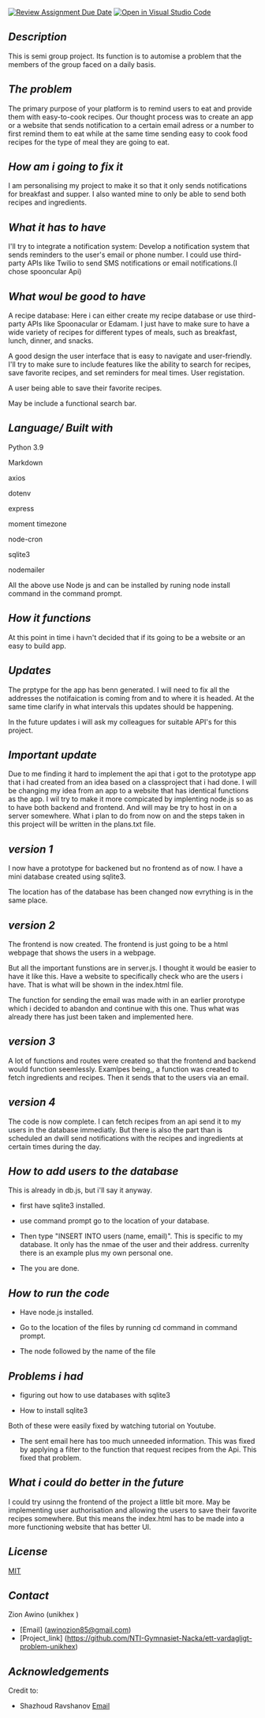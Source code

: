 [![Review Assignment Due Date](https://classroom.github.com/assets/deadline-readme-button-24ddc0f5d75046c5622901739e7c5dd533143b0c8e959d652212380cedb1ea36.svg)](https://classroom.github.com/a/QT9uZhaV)
[![Open in Visual Studio Code](https://classroom.github.com/assets/open-in-vscode-718a45dd9cf7e7f842a935f5ebbe5719a5e09af4491e668f4dbf3b35d5cca122.svg)](https://classroom.github.com/online_ide?assignment_repo_id=10934320&assignment_repo_type=AssignmentRepo)

## *Description*

This is semi group project. Its function is to automise a problem that the members of the group faced on a daily basis.

## *The problem*

The primary purpose of your platform is to remind users to eat and provide them with easy-to-cook recipes.
Our thought process was to create an app or a website that sends notification to a certain email adress or a number to first remind them to eat while at the same time sending easy to cook food recipes for the type of meal they are going to eat.

## *How am i going to fix it*

I am personalising my project to make it so that it only sends notifications for breakfast and supper. I also wanted mine to only be able to send both recipes and ingredients.

## *What it has to have*

I'll try to integrate a notification system: Develop a notification system that sends reminders to the user's email or phone number. I could use third-party APIs like Twilio to send SMS notifications or email notifications.(I chose spooncular Api)

## *What woul be good to have*

A recipe database: Here i can either create my recipe database or use third-party APIs like Spoonacular or Edamam. I just have to make sure to have a wide variety of recipes for different types of meals, such as breakfast, lunch, dinner, and snacks.

A good design the user interface that is easy to navigate and user-friendly. I'll try to make sure to include features like the ability to search for recipes, save favorite recipes, and set reminders for meal times.
User registation.

A user being able to save their favorite recipes.

May be include a functional search bar.

## *Language/ Built with*

Python 3.9

Markdown

axios

dotenv

express

moment timezone

node-cron

sqlite3

nodemailer

All the above use Node js and can be installed by runing node install command in the command prompt.

## *How it functions*

At this point in time i havn't decided that if its going to be a website or an easy to build app.

## *Updates*

The prptype for the app has benn generated. I will need to fix all the addresses the notifaication is coming from and to where it is headed. At the same time clarify in what intervals this updates should be happening.

In the future updates i will ask my colleagues for suitable API's for this project.

## *Important update*

Due to me finding it hard to implement the api that i got to the prototype app that i had created from an idea based on a classproject that i had done. I will be changing my idea from an app to a website that has identical functions as the app. I wil try to make it more compicated by implenting node.js so as to have both backend and frontend. And will may be try to host in on a server somewhere. What i plan to do from now on  and the steps taken in this project will be written in the plans.txt file.

## *version 1*

I now have a prototype for backened but no frontend as of now. I have a mini database created using sqlite3.

The location has of the database has been changed now evrything is in the same place.

## *version 2*

The frontend is now created. The frontend is just going to be a html webpage that shows the users in a webpage.

But all the important funstions are in server.js. I thought it would be easier to have it like this. Have a website to specifically check who are the users i have. That is what will be shown in the index.html file.

The function for sending the email was made with in an earlier
prorotype which i decided to abandon and continue with this one. Thus
what was already there has just been taken and implemented here.

## *version 3*

A lot of functions and routes were created so that the frontend and backend would function seemlessly. Examlpes being,, a function was created to fetch ingredients and recipes. Then it sends that to the users via an email.

## *version 4*

The code is now complete. I can fetch recipes from an api send it to my users in the database immediatly. But there is also the part than is scheduled an dwill send notifications with the recipes and ingredients at certain times during the day.

## *How to add users to the database*

This is already in db.js, but i'll say it anyway.

* first have sqlite3 installed.

* use command prompt go to the location of your database.

* Then type "INSERT INTO users (name, email)". This is specific to my
database. It only has the nmae of the user and their address.
currenlty there is an example plus my own personal one.

* The you are done.

## *How to run the code*

* Have node.js installed.

* Go to the location of the files by running cd command in command prompt.

* The node followed by the name of the file

## *Problems i had*

* figuring out how to use databases with sqlite3

* How to install sqlite3

Both of these were easily fixed by watching tutorial on Youtube.

* The sent email here has too much unneeded information. This was fixed by applying a filter to the function that request recipes from the Api. This fixed that problem.

## *What i could do better in the future*

I could try usinng the frontend of the project a little bit more. May be implementing user authorisation and allowing the users to save their favorite recipes somewhere. But this means the index.html has to be made into a more functioning website that has better UI.

## *License*

[MIT](https://choosealicense.com/licenses/mit/)

## *Contact*

Zion Awino (unikhex )

* [Email] (<awinozion85@gmail.com>)
* [Project_link] (<https://github.com/NTI-Gymnasiet-Nacka/ett-vardagligt-problem-unikhex>)

## *Acknowledgements*

Credit to:

* Shazhoud Ravshanov
[Email](shahzod.ravshanov@elev.ga.ntig.se )
